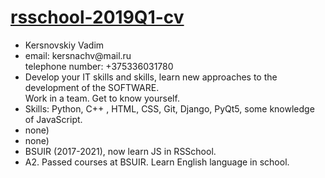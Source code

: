 <!DOCTYPE html>
<html>
  <head>
    <link rel="stylesheet" href="/rsschool-2019Q1-cv/assets/css/style.css?v=1fa479185ba81c6716e1d882ebb16c503a353a66">
  </head>
  <body>
    <div>
      <h1><a href="https://GodenV.github.io/rsschool-2019Q1-cv/">rsschool-2019Q1-cv</a></h1>
      <ul>
          
  <li>Kersnovskiy Vadim</li>
  <li>email: kersnachv@mail.ru <br> telephone number: +375336031780</li>
  <li>Develop your IT skills and skills, learn new approaches to the development of the SOFTWARE.<br> Work in a team. Get to know yourself.</li>
  <li>Skills: Python, C++ , HTML, CSS, Git, Django, PyQt5, some knowledge of JavaScript.</li>
  <li>none)</li>
  <li>none)
</li>
  <li>BSUIR (2017-2021), now learn JS in RSSchool.</li>
  <li>A2. Passed courses at BSUIR. Learn English language in school.</li>
</ul>
    </div>
  </body>
</html>